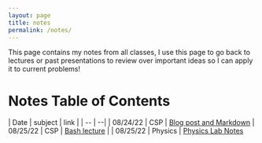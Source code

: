 ```yaml
---
layout: page
title: notes
permalink: /notes/
---
```


This page contains my notes from all classes, I use this page to go back to lectures or past presentations to review over important ideas so I can apply it to current problems!

# Notes Table of Contents

| Date | subject | link |
| -- | --|
| 08/24/22 | CSP | [Blog post and Markdown](https://alexkumar19.github.io/fastpages-APCSP/jupyter/csp/2022/08/24/BlogPostNotes.html)
| 08/25/22 | CSP | [Bash lecture](https://alexkumar19.github.io/fastpages-APCSP/markdown/csp/2022/08/25/NotesAPCSP-BashLecture.html) |
| 08/25/22 | Physics | [Physics Lab Notes](https://alexkumar19.github.io/fastpages-APCSP/2022/08/28/PhysicsLabNotes.html)

